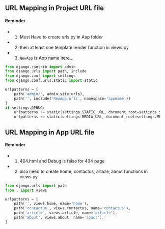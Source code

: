 ## URL Mapping in Project URL file
#### Reminder
- 1. Must Have to create urls.py in App folder 
- 2. then at least one template render function in views.py 
- 3. `NewApp` is App name here...

```py
from django.contrib import admin
from django.urls import path, include
from django.conf import settings
from django.conf.urls.static import static

urlpatterns = [
    path('admin/', admin.site.urls),
    path('', include('NewApp.urls', namespace='appname'))
]  
if settings.DEBUG:
    urlpatterns += static(settings.STATIC_URL, document_root=settings.STATIC_ROOT)  # -------- For collctstatic or admin css
    urlpatterns += static(settings.MEDIA_URL, document_root=settings.MEDIA_ROOT)    # -------- For Media Support
```

## URL Mapping in App URL file
#### Reminder
- 1. 404.html and Debug is false for 404 page
- 2. also need to create home, contactus, article, about functions in views.py

```py
from django.urls import path
from . import views

urlpatterns = [
    path('', views.home, name='home'),  
    path('contactus', views.contactus, name='contactus'),  
    path('article', views.article, name='article'),  
    path('about', views.about, name='about'),  
]
```

